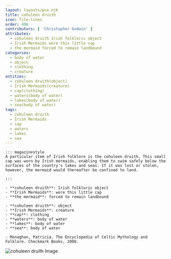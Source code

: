 ```yaml
---
layout: layouts/pce.njk
title: cohuleen druith
icon: file-lines
order: 496
contributors: [ 'Christopher Godwin' ]
attributes:
  - cohuleen druith Irish folkloric object
  - Irish Mermaids wore this little cap
  - the mermaid forced to remain landbound
categories:
  - body of water
  - object
  - clothing
  - creature
entities:
  - cohuleen druith(object)
  - Irish Mermaids(creature)
  - cap(clothing)
  - waters(body of water)
  - lakes(body of water)
  - sea(body of water)
tags:
  - cohuleen druith
  - Irish Mermaids
  - cap
  - waters
  - lakes
  - sea
---
```

``` tab [group1:Info]
::: magazinestyle
A particular item of Irish folklore is the cohuleen druith. This small cap was worn by Irish mermaids, enabling them to swim safely below the surfaces of the country's lakes and seas. If it was lost or stolen, however, the mermaid would thereafter be confined to land.

:::
```
``` tab [group1:Attributes]
- **cohuleen druith**: Irish folkloric object
- **Irish Mermaids**: wore this little cap
- **the mermaid**: forced to remain landbound
```
``` tab [group1:Entities]
- **cohuleen druith**: object
- **Irish Mermaids**: creature
- **cap**: clothing
- **waters**: body of water
- **lakes**: body of water
- **sea**: body of water
```
``` tab [group1:Sources]
- Monaghan, Patricia. The Encyclopedia of Celtic Mythology and Folklore. Checkmark Books, 2008.
```
![cohuleen druith Image](['https://upload.wikimedia.org/wikipedia/commons/thumb/5/57/Clonfert_Cathedral_Mermaid_2009_09_17.jpg/1200px-Clonfert_Cathedral_Mermaid_2009_09_17.jpg'])
